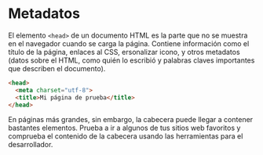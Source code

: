 # Metadatos

El elemento `<head>` de un documento HTML es la parte que no se muestra en el navegador cuando se carga la página. Contiene información como el título de la página, enlaces al CSS, ersonalizar icono, y otros metadatos (datos sobre el HTML, como quién lo escribió y palabras claves importantes que describen el documento).

```html	
<head>
  <meta charset="utf-8">
  <title>Mi página de prueba</title>
</head> 
```

En páginas más grandes, sin embargo, la cabecera puede llegar a contener bastantes elementos. Prueba a ir a algunos de tus sitios web favoritos y comprueba el contenido de la cabecera usando las herramientas para el desarrollador.
